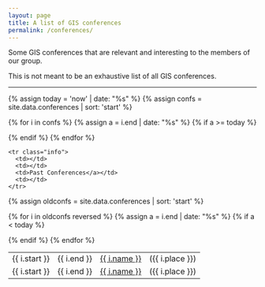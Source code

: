 ```yaml
---
layout: page
title: A list of GIS conferences
permalink: /conferences/
---
```


Some GIS conferences that are relevant and interesting to the members of our group. 

This is not meant to be an exhaustive list of all GIS conferences.

- - -

{% assign today = 'now' | date: "%s" %}
{% assign confs = site.data.conferences | sort: 'start' %}

<table class="table table-striped">

<!--     <tr>
      <th>Start</td>
      <th>End</td>
      <th>Name</td>
      <th>Place</td>
    </tr> -->


<!-- future conferences first -->
  {% for i in confs %}
    {% assign a = i.end | date: "%s" %}
    {% if a >= today %}
    <tr>
      <td>{{ i.start  }}</td>
      <td>{{ i.end }}</td>
      <td><a href="{{ i.url }}">{{ i.name }}</a></td>
      <td>({{ i.place }})</td>
    </tr>
    {% endif %}
  {% endfor %}

    <tr class="info">
      <td></td>
      <td></td>
      <td>Past Conferences</a></td>
      <td></td>
    </tr>

{% assign oldconfs = site.data.conferences | sort: 'start' %}

<!-- past conferences -->
  {% for i in oldconfs reversed %}
    {% assign a = i.end | date: "%s" %}
    {% if a < today %}
    <tr>
      <td>{{ i.start  }}</td>
      <td>{{ i.end }}</td>
      <td><a href="{{ i.url }}">{{ i.name }}</a></td>
      <td>({{ i.place }})</td>
    </tr>
    {% endif %}
  {% endfor %}

</table>



